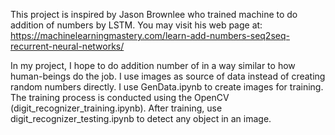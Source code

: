 This project is inspired by Jason Brownlee who trained machine to do addition of numbers by LSTM. You may visit his web page at:
https://machinelearningmastery.com/learn-add-numbers-seq2seq-recurrent-neural-networks/
 
In my project, I hope to do addition number of in a way similar to how human-beings do the job. I use images as source of data instead of creating random numbers directly. I use GenData.ipynb to create images for training. The training process is conducted using the OpenCV (digit_recognizer_training.ipynb). After training, use digit_recognizer_testing.ipynb to detect any object in an image.
